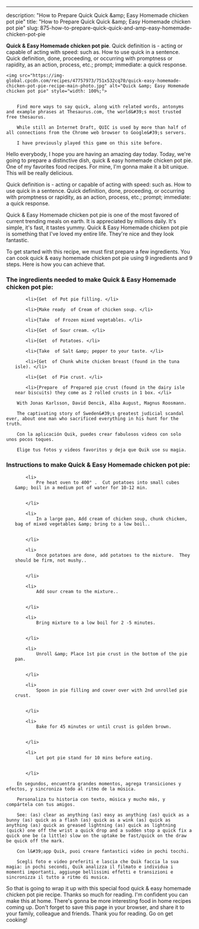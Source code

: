 ---
description: "How to Prepare Quick Quick &amp;amp; Easy Homemade chicken pot pie"
title: "How to Prepare Quick Quick &amp;amp; Easy Homemade chicken pot pie"
slug: 875-how-to-prepare-quick-quick-and-amp-easy-homemade-chicken-pot-pie

<p>
	<strong>Quick &amp; Easy Homemade chicken pot pie</strong>. 
	Quick definition is - acting or capable of acting with speed: such as. How to use quick in a sentence. Quick definition, done, proceeding, or occurring with promptness or rapidity, as an action, process, etc.; prompt; immediate: a quick response.
</p>
<p>
	
	<img src="https://img-global.cpcdn.com/recipes/47757973/751x532cq70/quick-easy-homemade-chicken-pot-pie-recipe-main-photo.jpg" alt="Quick &amp; Easy Homemade chicken pot pie" style="width: 100%;">
	
	
		Find more ways to say quick, along with related words, antonyms and example phrases at Thesaurus.com, the world&#39;s most trusted free thesaurus.
	
		While still an Internet Draft, QUIC is used by more than half of all connections from the Chrome web browser to Google&#39;s servers.
	
		I have previously played this game on this site before.
	
</p>
<p>
	Hello everybody, I hope you are having an amazing day today. Today, we're going to prepare a distinctive dish, quick &amp; easy homemade chicken pot pie. One of my favorites food recipes. For mine, I'm gonna make it a bit unique. This will be really delicious.
</p>
	
<p>
	Quick definition is - acting or capable of acting with speed: such as. How to use quick in a sentence. Quick definition, done, proceeding, or occurring with promptness or rapidity, as an action, process, etc.; prompt; immediate: a quick response.
</p>
<p>
	Quick &amp; Easy Homemade chicken pot pie is one of the most favored of current trending meals on earth. It is appreciated by millions daily. It's simple, it's fast, it tastes yummy. Quick &amp; Easy Homemade chicken pot pie is something that I've loved my entire life. They're nice and they look fantastic.
</p>

<p>
To get started with this recipe, we must first prepare a few ingredients. You can cook quick &amp; easy homemade chicken pot pie using 9 ingredients and 9 steps. Here is how you can achieve that.
</p>

<h3>The ingredients needed to make Quick &amp; Easy Homemade chicken pot pie:</h3>

<ol>
	
		<li>{Get  of Pot pie filling. </li>
	
		<li>{Make ready  of Cream of chicken soup. </li>
	
		<li>{Take  of Frozen mixed vegetables. </li>
	
		<li>{Get  of Sour cream. </li>
	
		<li>{Get  of Potatoes. </li>
	
		<li>{Take  of Salt &amp; pepper to your taste. </li>
	
		<li>{Get  of Chunk white chicken breast (found in the tuna isle). </li>
	
		<li>{Get  of Pie crust. </li>
	
		<li>{Prepare  of Prepared pie crust (found in the dairy isle near biscuits) they come as 2 rolled crusts in 1 box. </li>
	
</ol>
<p>
	
		With Jonas Karlsson, David Dencik, Alba August, Magnus Roosmann.
	
		The captivating story of Sweden&#39;s greatest judicial scandal ever, about one man who sacrificed everything in his hunt for the truth.
	
		Con la aplicación Quik, puedes crear fabulosos videos con solo unos pocos toques.
	
		Elige tus fotos y videos favoritos y deja que Quik use su magia.
	
</p>

<h3>Instructions to make Quick &amp; Easy Homemade chicken pot pie:</h3>

<ol>
	
		<li>
			Pre heat oven to 400° .  Cut potatoes into small cubes &amp; boil in a medium pot of water for 10-12 min.
			
			
		</li>
	
		<li>
			In a large pan, Add cream of chicken soup, chunk chicken, bag of mixed vegetables &amp; bring to a low boil..
			
			
		</li>
	
		<li>
			Once potatoes are done, add potatoes to the mixture.  They should be firm, not mushy..
			
			
		</li>
	
		<li>
			Add sour cream to the mixture..
			
			
		</li>
	
		<li>
			Bring mixture to a low boil for 2 -5 minutes.
			
			
		</li>
	
		<li>
			Unroll &amp; Place 1st pie crust in the bottom of the pie pan.
			
			
		</li>
	
		<li>
			Spoon in pie filling and cover over with 2nd unrolled pie crust.
			
			
		</li>
	
		<li>
			Bake for 45 minutes or until crust is golden brown.
			
			
		</li>
	
		<li>
			Let pot pie stand for 10 mins before eating.
			
			
		</li>
	
</ol>

<p>
	
		En segundos, encuentra grandes momentos, agrega transiciones y efectos, y sincroniza todo al ritmo de la música.
	
		Personaliza tu historia con texto, música y mucho más, y compártela con tus amigos.
	
		See: (as) clear as anything (as) easy as anything (as) quick as a bunny (as) quick as a flash (as) quick as a wink (as) quick as anything (as) quick as greased lightning (as) quick as lightning (quick) one off the wrist a quick drop and a sudden stop a quick fix a quick one be (a little) slow on the uptake be fast/quick on the draw be quick off the mark.
	
		Con l&#39;app Quik, puoi creare fantastici video in pochi tocchi.
	
		Scegli foto e video preferiti e lascia che Quik faccia la sua magia: in pochi secondi, Quik analizza il filmato e individua i momenti importanti, aggiunge bellissimi effetti e transizioni e sincronizza il tutto a ritmo di musica.
	
</p>

<p>
	So that is going to wrap it up with this special food quick &amp; easy homemade chicken pot pie recipe. Thanks so much for reading. I'm confident you can make this at home. There's gonna be more interesting food in home recipes coming up. Don't forget to save this page in your browser, and share it to your family, colleague and friends. Thank you for reading. Go on get cooking!
</p>
